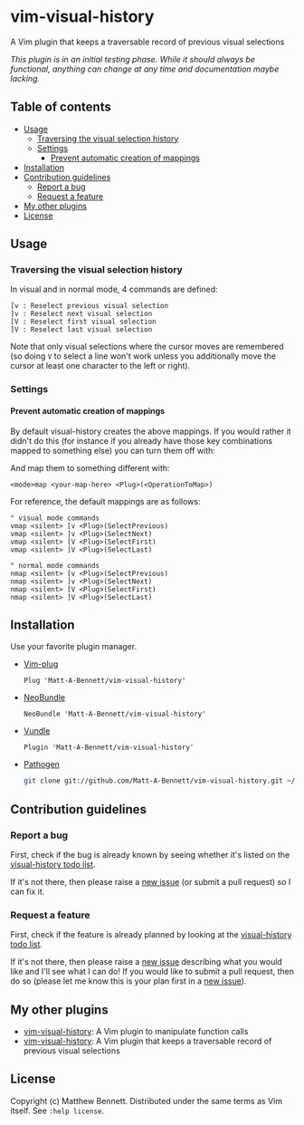 # vim-visual-history

A Vim plugin that keeps a traversable record of previous visual selections

*This plugin is in an initial testing phase. While it should always be
functional, anything can change at any time and documentation maybe lacking.*

## Table of contents
* [Usage](#usage)
    * [Traversing the visual selection history](#traversing-the-visual-selection-history)
    * [Settings](#settings)
        * [Prevent automatic creation of mappings](#prevent-automatic-creation-of-mappings)
* [Installation](#installation)
* [Contribution guidelines](#contribution-guidelines)
    * [Report a bug](#report-a-bug)
    * [Request a feature](#request-a-feature)
* [My other plugins](#my-other-plugins)
* [License](#license)

## Usage

### Traversing the visual selection history

In visual and in normal mode, 4 commands are defined:

```
[v : Reselect previous visual selection
]v : Reselect next visual selection
[V : Reselect first visual selection
]V : Reselect last visual selection
```

Note that only visual selections where the cursor moves are remembered (so
doing `V` to select a line won't work unless you additionally move the cursor
at least one character to the left or right).

### Settings

#### Prevent automatic creation of mappings

By default visual-history creates the above mappings. If you would rather it
didn't do this (for instance if you already have those key combinations mapped
to something else) you can turn them off with:

And map them to something different with:

```vim
<mode>map <your-map-here> <Plug>(<OperationToMap>)
```

For reference, the default mappings are as follows:

```vim
" visual mode commands
vmap <silent> [v <Plug>(SelectPrevious)
vmap <silent> ]v <Plug>(SelectNext)
vmap <silent> [V <Plug>(SelectFirst)
vmap <silent> ]V <Plug>(SelectLast)

" normal mode commands
nmap <silent> [v <Plug>(SelectPrevious)
nmap <silent> ]v <Plug>(SelectNext)
nmap <silent> [V <Plug>(SelectFirst)
nmap <silent> ]V <Plug>(SelectLast)
```

## Installation

Use your favorite plugin manager.

- [Vim-plug][vim-plug]

    ```vim
    Plug 'Matt-A-Bennett/vim-visual-history'
    ```

- [NeoBundle][neobundle]

    ```vim
    NeoBundle 'Matt-A-Bennett/vim-visual-history'
    ```

- [Vundle][vundle]

    ```vim
    Plugin 'Matt-A-Bennett/vim-visual-history'
    ```

- [Pathogen][pathogen]

    ```sh
    git clone git://github.com/Matt-A-Bennett/vim-visual-history.git ~/.vim/bundle/vim-visual-history
    ```

[neobundle]: https://github.com/Shougo/neobundle.vim
[vundle]: https://github.com/gmarik/vundle
[vim-plug]: https://github.com/junegunn/vim-plug
[pathogen]: https://github.com/tpope/vim-pathogen

## Contribution guidelines

### Report a bug

First, check if the bug is already known by seeing whether it's listed on the
[visual-history todo list](https://github.com/Matt-A-Bennett/vim_plugin_external_docs/blob/master/vim-visual-history/todo.md).

If it's not there, then please raise a [new
issue](https://github.com/Matt-A-Bennett/vim-visual-history/issues) (or submit a
pull request) so I can fix it.

### Request a feature

First, check if the feature is already planned by looking at the 
[visual-history todo list](https://github.com/Matt-A-Bennett/vim_plugin_external_docs/blob/master/vim-visual-history/todo.md).

If it's not there, then please raise a [new
issue](https://github.com/Matt-A-Bennett/vim-visual-history/issues) describing what
you would like and I'll see what I can do! If you would like to submit a pull
request, then do so (please let me know this is your plan first in a [new issue](https://github.com/Matt-A-Bennett/vim-visual-history/issues)).

## My other plugins
 - [vim-visual-history](https://github.com/Matt-A-Bennett/vim-visual-history):  A
   Vim plugin to manipulate function calls 
 - [vim-visual-history](https://github.com/Matt-A-Bennett/vim-visual-history):
   A Vim plugin that keeps a traversable record of previous visual selections
                       
## License
 Copyright (c) Matthew Bennett. Distributed under the same terms as Vim itself.
 See `:help license`.

